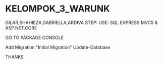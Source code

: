 # KELOMPOK_3_WARUNK
GILAR,SHAHIEZA,GABRIELLA,ARDIVA
STEP:
USE:
SQL EXPRESS
MVC5 & ASP.NET.CORE

GO TO PACKAGE CONSOLE

Add Migration "Initial Migration"
Update-Database

THANKS
